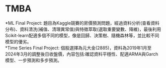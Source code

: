 # TMBA
*ML Final Project: 題目為Kaggle競賽的房價預測問題，經過資料分析(查看資料分布)、資料清洗(補值、清理異常值)與特徵萃取(選取重要變數、降維)，最後利用
Scikit-learn配適多個不同的模型，像是回歸、決策樹、隨機森林等，並比較不同模型的優劣。      
*Time Series Final Project: 個股選擇為元大金(2885)，資料為2019年1月至2024年3月的調整後日收盤價，內容包括:確認資料平穩性、配適ARMA與Garch模型、一步預測和多步預測。
